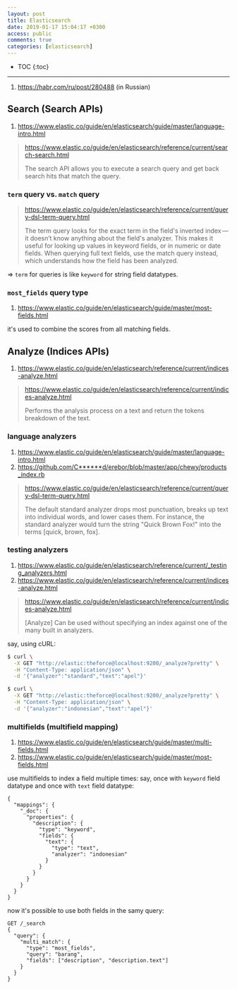```yaml
---
layout: post
title: Elasticsearch
date: 2019-01-17 15:04:17 +0300
access: public
comments: true
categories: [elasticsearch]
---
```


<!-- more -->

* TOC
{:toc}
<hr>

1. <https://habr.com/ru/post/280488> (in Russian)

Search (Search APIs)
--------------------

1. <https://www.elastic.co/guide/en/elasticsearch/guide/master/language-intro.html>

> <https://www.elastic.co/guide/en/elasticsearch/reference/current/search-search.html>
>
> The search API allows you to execute a search query and get back search hits
> that match the query.

### `term` query vs. `match` query

> <https://www.elastic.co/guide/en/elasticsearch/reference/current/query-dsl-term-query.html>
>
> The term query looks for the exact term in the field's inverted index — it
> doesn’t know anything about the field's analyzer. This makes it useful for
> looking up values in keyword fields, or in numeric or date fields. When
> querying full text fields, use the match query instead, which understands
> how the field has been analyzed.

=> `term` for queries is like `keyword` for string field datatypes.

### `most_fields` query type

1. <https://www.elastic.co/guide/en/elasticsearch/guide/master/most-fields.html>

it's used to combine the scores from all matching fields.

Analyze (Indices APIs)
----------------------

1. <https://www.elastic.co/guide/en/elasticsearch/reference/current/indices-analyze.html>

> <https://www.elastic.co/guide/en/elasticsearch/reference/current/indices-analyze.html>
>
> Performs the analysis process on a text and return the tokens breakdown of the text.

### language analyzers

1. <https://www.elastic.co/guide/en/elasticsearch/guide/master/language-intro.html>
2. <https://github.com/C******d/erebor/blob/master/app/chewy/products_index.rb>

> <https://www.elastic.co/guide/en/elasticsearch/reference/current/query-dsl-term-query.html>
>
> The default standard analyzer drops most punctuation, breaks up text into
> individual words, and lower cases them. For instance, the standard analyzer
> would turn the string "Quick Brown Fox!" into the terms [quick, brown, fox].

### testing analyzers

1. <https://www.elastic.co/guide/en/elasticsearch/reference/current/_testing_analyzers.html>
1. <https://www.elastic.co/guide/en/elasticsearch/reference/current/indices-analyze.html>

> <https://www.elastic.co/guide/en/elasticsearch/reference/current/indices-analyze.html>
>
> [Analyze] Can be used without specifying an index against one of the many
> built in analyzers.

say, using cURL:

```sh
$ curl \
  -X GET "http://elastic:theforce@localhost:9200/_analyze?pretty" \
  -H "Content-Type: application/json" \
  -d '{"analyzer":"standard","text":"apel"}'

$ curl \
  -X GET "http://elastic:theforce@localhost:9200/_analyze?pretty" \
  -H "Content-Type: application/json" \
  -d '{"analyzer":"indonesian","text":"apel"}'
```

### multifields (multifield mapping)

1. <https://www.elastic.co/guide/en/elasticsearch/guide/master/multi-fields.html>
2. <https://www.elastic.co/guide/en/elasticsearch/guide/master/most-fields.html>

use multifields to index a field multiple times: say, once with `keyword` field
datatype and once with `text` field datatype:

```
{
  "mappings": {
    "_doc": {
      "properties": {
        "description": {
          "type": "keyword",
          "fields": {
            "text": {
              "type": "text",
              "analyzer": "indonesian"
            }
          }
        }
      }
    }
  }
}
```

now it's possible to use both fields in the samy query:

```
GET /_search
{
  "query": {
    "multi_match": {
      "type": "most_fields",
      "query": "barang",
      "fields": ["description", "description.text"]
    }
  }
}
```
